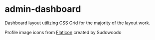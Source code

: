 # admin-dashboard

Dashboard layout utilizing CSS Grid for the majority of the layout work.

Profile image icons from [Flaticon](https://www.flaticon.com/free-icons/cute-people) created by Sudowoodo
